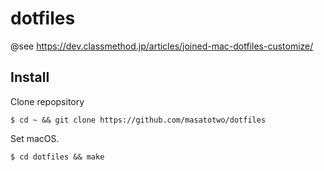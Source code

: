# dotfiles
@see https://dev.classmethod.jp/articles/joined-mac-dotfiles-customize/

## Install
Clone repopsitory

```
$ cd ~ && git clone https://github.com/masatotwo/dotfiles
```

Set macOS.

```
$ cd dotfiles && make
```

